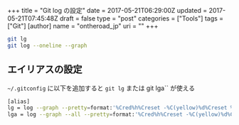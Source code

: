+++
title = "Git log の設定"
date = 2017-05-21T06:29:00Z
updated = 2017-05-21T07:45:48Z
draft = false
type = "post"
categories = ["Tools"]
tags = ["Git"]
[author]
	name = "ontheroad_jp"
	uri = ""
+++

```bash
git lg
git log --oneline --graph
```

## エイリアスの設定

``~/.gitconfig`` に以下を追加すると ``git lg`` または git lga`` が使える

```bash
[alias]
lg = log --graph --pretty=format:'%Cred%h%Creset -%C(yellow)%d%Creset %s %Cgreen(%cr) %C(bold blue)<%an>%Creset' --abbrev-commit --date=relative
lga = log --graph --all --pretty=format:'%Cred%h%Creset -%C(yellow)%d%Creset %s %Cgreen(%cr) %C(bold blue)<%an>%Creset' --abbrev-commit --date=relative
```
